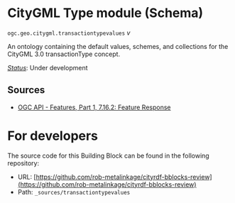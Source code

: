 
# CityGML Type module (Schema)

`ogc.geo.citygml.transactiontypevalues` *v*

An ontology containing the default values, schemes, and collections for the CityGML 3.0 transactionType concept.

[*Status*](http://www.opengis.net/def/status): Under development

## Sources

* [OGC API - Features, Part 1, 7.16.2: Feature Response](https://docs.ogc.org/is/17-069r3/17-069r3.html#_response_7)

# For developers

The source code for this Building Block can be found in the following repository:

* URL: [https://github.com/rob-metalinkage/cityrdf-bblocks-review](https://github.com/rob-metalinkage/cityrdf-bblocks-review)
* Path: `_sources/transactiontypevalues`

